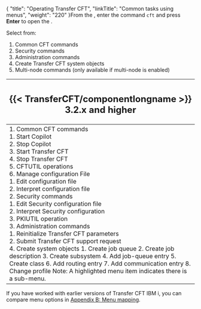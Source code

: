 {
    "title": "Operating Transfer CFT",
    "linkTitle": "Common tasks using menus",
    "weight": "220"
}From the , enter the command `cft` and press **Enter** to open the .

Select from:

1.  Common CFT commands
2.  Security commands
3.  Administration commands
4.  Create Transfer CFT system objects
5.  Multi-node commands  (only available if multi-node is enabled)


| <h2 id="transfercftcomponentlongname-3.2.x-and-higher">{{< TransferCFT/componentlongname  >}} 3.2.x and higher</h2>  |
| --- |
|  1. Common CFT commands <br/>1. Start Copilot <br/>2. Stop Copilot <br/>3. Start Transfer CFT <br/>4. Stop Transfer CFT <br/>5. CFTUTIL operations <br/>6. Manage configuration File<br/>1. Edit configuration file <br/>2. Interpret configuration file<br/>2. Security commands <br/>1. Edit Security configuration file<br/>2. Interpret Security configuration<br/>3. PKIUTIL operation <br/>3. Administration commands <br/>1. Reinitialize Transfer CFT parameters<br/>2. Submit Transfer CFT support request <br/>4. Create system objects 1. Create job queue 2. Create job description 3. Create subsystem 4. Add job-queue entry 5. Create class 6. Add routing entry 7. Add communication entry 8. Change profile Note: A highlighted menu item indicates there is a sub-menu.  |


If you have worked with earlier versions of Transfer CFT IBM i, you can compare menu options in <a href="../../menu_mapping" class="MCXref xref">Appendix B: Menu mapping</a>.
